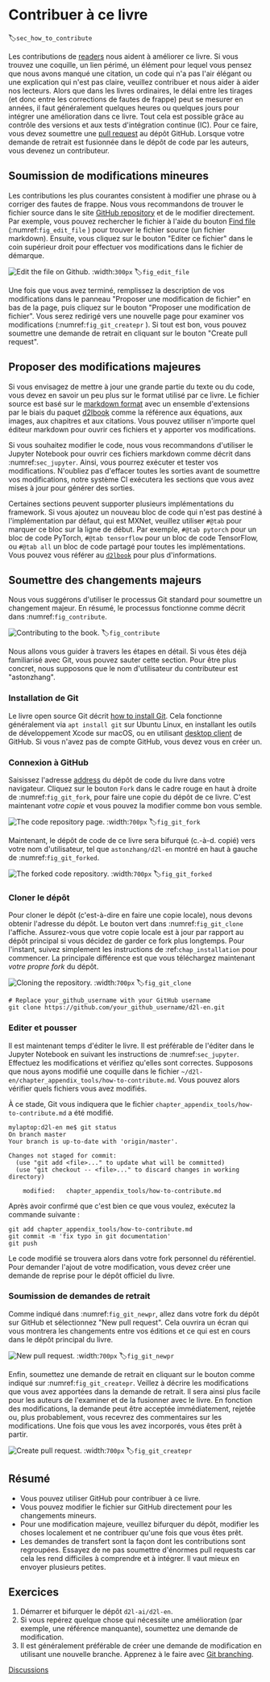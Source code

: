 # Contribuer à ce livre
:label:`sec_how_to_contribute` 

Les contributions de [readers](https://github.com/d2l-ai/d2l-en/graphs/contributors) nous aident à améliorer ce livre. Si vous trouvez une coquille, un lien périmé, un élément pour lequel vous pensez que nous avons manqué une citation, un code qui n'a pas l'air élégant ou une explication qui n'est pas claire, veuillez contribuer et nous aider à aider nos lecteurs. Alors que dans les livres ordinaires, le délai entre les tirages (et donc entre les corrections de fautes de frappe) peut se mesurer en années, il faut généralement quelques heures ou quelques jours pour intégrer une amélioration dans ce livre. Tout cela est possible grâce au contrôle des versions et aux tests d'intégration continue (IC). Pour ce faire, vous devez soumettre une [pull request](https://github.com/d2l-ai/d2l-en/pulls) au dépôt GitHub. Lorsque votre demande de retrait est fusionnée dans le dépôt de code par les auteurs, vous devenez un contributeur.

## Soumission de modifications mineures

Les contributions les plus courantes consistent à modifier une phrase ou à corriger des fautes de frappe. Nous vous recommandons de trouver le fichier source dans le site [GitHub repository](https://github.com/d2l-ai/d2l-en) et de le modifier directement. Par exemple, vous pouvez rechercher le fichier à l'aide du bouton [Find file](https://github.com/d2l-ai/d2l-en/find/master) (:numref:`fig_edit_file` ) pour trouver le fichier source (un fichier markdown). Ensuite, vous cliquez sur le bouton "Editer ce fichier" dans le coin supérieur droit pour effectuer vos modifications dans le fichier de démarque.

![Edit the file on Github.](../img/edit-file.png)
:width:`300px`
:label:`fig_edit_file`

Une fois que vous avez terminé, remplissez la description de vos modifications dans le panneau "Proposer une modification de fichier" en bas de la page, puis cliquez sur le bouton "Proposer une modification de fichier". Vous serez redirigé vers une nouvelle page pour examiner vos modifications (:numref:`fig_git_createpr` ). Si tout est bon, vous pouvez soumettre une demande de retrait en cliquant sur le bouton "Create pull request".

## Proposer des modifications majeures

Si vous envisagez de mettre à jour une grande partie du texte ou du code, vous devez en savoir un peu plus sur le format utilisé par ce livre. Le fichier source est basé sur le [markdown format](https://daringfireball.net/projects/markdown/syntax) avec un ensemble d'extensions par le biais du paquet [d2lbook](http://book.d2l.ai/user/markdown.html) comme la référence aux équations, aux images, aux chapitres et aux citations. Vous pouvez utiliser n'importe quel éditeur markdown pour ouvrir ces fichiers et y apporter vos modifications.

Si vous souhaitez modifier le code, nous vous recommandons d'utiliser le Jupyter Notebook pour ouvrir ces fichiers markdown comme décrit dans :numref:`sec_jupyter`. Ainsi, vous pourrez exécuter et tester vos modifications. N'oubliez pas d'effacer toutes les sorties avant de soumettre vos modifications, notre système CI exécutera les sections que vous avez mises à jour pour générer des sorties.

Certaines sections peuvent supporter plusieurs implémentations du framework.
Si vous ajoutez un nouveau bloc de code qui n'est pas destiné à l'implémentation par défaut, qui est MXNet, veuillez utiliser `#@tab` pour marquer ce bloc sur la ligne de début. Par exemple, `#@tab pytorch` pour un bloc de code PyTorch, `#@tab tensorflow` pour un bloc de code TensorFlow, ou `#@tab all` un bloc de code partagé pour toutes les implémentations. Vous pouvez vous référer au [`d2lbook`](http://book.d2l.ai/user/code_tabs.html) pour plus d'informations.

## Soumettre des changements majeurs

Nous vous suggérons d'utiliser le processus Git standard pour soumettre un changement majeur. En résumé, le processus fonctionne comme décrit dans :numref:`fig_contribute`.

![Contributing to the book.](../img/contribute.svg)
:label:`fig_contribute`

Nous allons vous guider à travers les étapes en détail. Si vous êtes déjà familiarisé avec Git, vous pouvez sauter cette section. Pour être plus concret, nous supposons que le nom d'utilisateur du contributeur est "astonzhang".

### Installation de Git

Le livre open source Git décrit [how to install Git](https://git-scm.com/book/en/v2). Cela fonctionne généralement via `apt install git` sur Ubuntu Linux, en installant les outils de développement Xcode sur macOS, ou en utilisant [desktop client](https://desktop.github.com) de GitHub. Si vous n'avez pas de compte GitHub, vous devez vous en créer un.

### Connexion à GitHub

Saisissez l'adresse [address](https://github.com/d2l-ai/d2l-en/) du dépôt de code du livre dans votre navigateur. Cliquez sur le bouton `Fork` dans le cadre rouge en haut à droite de :numref:`fig_git_fork`, pour faire une copie du dépôt de ce livre. C'est maintenant *votre copie* et vous pouvez la modifier comme bon vous semble.

![The code repository page.](../img/git-fork.png)
:width:`700px`
:label:`fig_git_fork`


Maintenant, le dépôt de code de ce livre sera bifurqué (c.-à-d. copié) vers votre nom d'utilisateur, tel que `astonzhang/d2l-en` montré en haut à gauche de :numref:`fig_git_forked`.

![The forked code repository.](../img/git-forked.png)
:width:`700px`
:label:`fig_git_forked`

### Cloner le dépôt

Pour cloner le dépôt (c'est-à-dire en faire une copie locale), nous devons obtenir l'adresse du dépôt. Le bouton vert dans :numref:`fig_git_clone` l'affiche. Assurez-vous que votre copie locale est à jour par rapport au dépôt principal si vous décidez de garder ce fork plus longtemps. Pour l'instant, suivez simplement les instructions de :ref:`chap_installation` pour commencer. La principale différence est que vous téléchargez maintenant *votre propre fork* du dépôt.

![Cloning the repository.](../img/git-clone.png)
:width:`700px`
:label:`fig_git_clone`

```
# Replace your_github_username with your GitHub username
git clone https://github.com/your_github_username/d2l-en.git
```


### Editer et pousser

Il est maintenant temps d'éditer le livre. Il est préférable de l'éditer dans le Jupyter Notebook en suivant les instructions de :numref:`sec_jupyter`. Effectuez les modifications et vérifiez qu'elles sont correctes. Supposons que nous ayons modifié une coquille dans le fichier `~/d2l-en/chapter_appendix_tools/how-to-contribute.md`.
Vous pouvez alors vérifier quels fichiers vous avez modifiés.

À ce stade, Git vous indiquera que le fichier `chapter_appendix_tools/how-to-contribute.md` a été modifié.

```
mylaptop:d2l-en me$ git status
On branch master
Your branch is up-to-date with 'origin/master'.

Changes not staged for commit:
  (use "git add <file>..." to update what will be committed)
  (use "git checkout -- <file>..." to discard changes in working directory)

	modified:   chapter_appendix_tools/how-to-contribute.md
```


Après avoir confirmé que c'est bien ce que vous voulez, exécutez la commande suivante :

```
git add chapter_appendix_tools/how-to-contribute.md
git commit -m 'fix typo in git documentation'
git push
```


Le code modifié se trouvera alors dans votre fork personnel du référentiel. Pour demander l'ajout de votre modification, vous devez créer une demande de reprise pour le dépôt officiel du livre.

### Soumission de demandes de retrait

Comme indiqué dans :numref:`fig_git_newpr`, allez dans votre fork du dépôt sur GitHub et sélectionnez "New pull request". Cela ouvrira un écran qui vous montrera les changements entre vos éditions et ce qui est en cours dans le dépôt principal du livre.

![New pull request.](../img/git-newpr.png)
:width:`700px`
:label:`fig_git_newpr`


Enfin, soumettez une demande de retrait en cliquant sur le bouton comme indiqué sur :numref:`fig_git_createpr`. Veillez à décrire les modifications que vous avez apportées dans la demande de retrait.
Il sera ainsi plus facile pour les auteurs de l'examiner et de la fusionner avec le livre. En fonction des modifications, la demande peut être acceptée immédiatement, rejetée ou, plus probablement, vous recevrez des commentaires sur les modifications. Une fois que vous les avez incorporés, vous êtes prêt à partir.

![Create pull request.](../img/git-createpr.png)
:width:`700px`
:label:`fig_git_createpr`


## Résumé

* Vous pouvez utiliser GitHub pour contribuer à ce livre.
* Vous pouvez modifier le fichier sur GitHub directement pour les changements mineurs.
* Pour une modification majeure, veuillez bifurquer du dépôt, modifier les choses localement et ne contribuer qu'une fois que vous êtes prêt.
* Les demandes de transfert sont la façon dont les contributions sont regroupées. Essayez de ne pas soumettre d'énormes pull requests car cela les rend difficiles à comprendre et à intégrer. Il vaut mieux en envoyer plusieurs petites.


## Exercices

1. Démarrer et bifurquer le dépôt `d2l-ai/d2l-en`.
1. Si vous repérez quelque chose qui nécessite une amélioration (par exemple, une référence manquante), soumettez une demande de modification. 
1. Il est généralement préférable de créer une demande de modification en utilisant une nouvelle branche. Apprenez à le faire avec [Git branching](https://git-scm.com/book/en/v2/Git-Branching-Branches-in-a-Nutshell).

[Discussions](https://discuss.d2l.ai/t/426)
